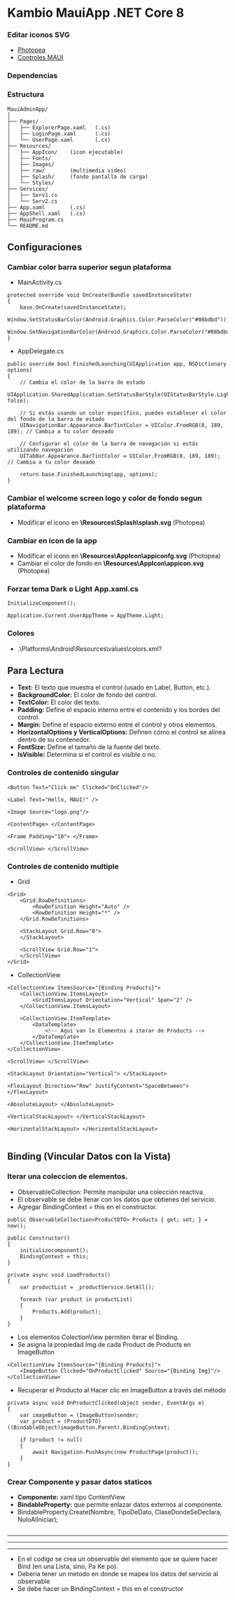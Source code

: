 ﻿# Kambio MauiApp .NET Core 8

### Editar iconos SVG
* [Photopea](https://www.photopea.com/)
* [Controles MAUI](https://learn.microsoft.com/en-us/dotnet/maui/user-interface/controls/?view=net-maui-8.0)

### Dependencias

### Estructura
```
MauiAdminApp/
│
├── Pages/
│   ├── ExplorerPage.xaml   (.cs)
│   ├── LoginPage.xaml      (.cs)
│   └── UserPage.xaml       (.cs)
├── Resources/
│   ├── AppIcon/    (icon ejecutable)
│   ├── Fonts/
│   ├── Images/
│   ├── raw/        (multimedia video)
│   ├── Splash/     (fondo pantalla de carga)
│   └── Styles/
├── Services/
│   ├── Serv1.cs
│   └── Serv2.cs
├── App.xaml        (.cs)
├── AppShell.xaml   (.cs)
├── MauiProgram.cs
└── README.md
```

## Configuraciones
### Cambiar color barra superior segun plataforma
* MainActivity.cs
```
protected override void OnCreate(Bundle savedInstanceState)
{
    base.OnCreate(savedInstanceState);
    Window.SetStatusBarColor(Android.Graphics.Color.ParseColor("#08bdbd"));
    Window.SetNavigationBarColor(Android.Graphics.Color.ParseColor("#08bdbd"));
}
```
* AppDelegate.cs
```
public override bool FinishedLaunching(UIApplication app, NSDictionary options)
{
    // Cambia el color de la barra de estado
    UIApplication.SharedApplication.SetStatusBarStyle(UIStatusBarStyle.LightContent, false);

    // Si estás usando un color específico, puedes establecer el color del fondo de la barra de estado
    UINavigationBar.Appearance.BarTintColor = UIColor.FromRGB(8, 189, 189); // Cambia a tu color deseado

    // Configurar el color de la barra de navegación si estás utilizando navegación
    UITabBar.Appearance.BarTintColor = UIColor.FromRGB(8, 189, 189); // Cambia a tu color deseado

    return base.FinishedLaunching(app, options);
}
```

### Cambiar el welcome screen logo y color de fondo segun plataforma
* Modificar el icono en **\Resources\Splash\splash.svg** (Photopea)

### Cambiar en icon de la app  
* Modificar el icono en **\Resources\AppIcon\appiconfg.svg** (Photopea) <br>
* Cambiar el color de fondo en **\Resources\AppIcon\appicon.svg** (Photopea)

### Forzar tema Dark o Light **App.xaml.cs**
```
InitializeComponent();

Application.Current.UserAppTheme = AppTheme.Light;
```

### Colores
* .\Platforms\Android\Resources\values\colors.xml?

## Para Lectura
* **Text:** El texto que muestra el control (usado en Label, Button, etc.).
* **BackgroundColor:** El color de fondo del control.
* **TextColor:** El color del texto.
* **Padding:** Define el espacio interno entre el contenido y los bordes del control.
* **Margin:** Define el espacio externo entre el control y otros elementos.
* **HorizontalOptions y VerticalOptions:** Definen cómo el control se alinea dentro de su contenedor.
* **FontSize:** Define el tamaño de la fuente del texto.
* **IsVisible:** Determina si el control es visible o no.

### Controles de contenido singular
```
<Button Text="Click me" Clicked="OnClicked"/>

<Label Text="Hello, MAUI!" />

<Image Source="logo.png"/>

<ContentPage> </ContentPage>

<Frame Padding="10"> </Frame>

<ScrollView> </ScrollView>
```

### Controles de contenido multiple
* Grid
```
<Grid>
    <Grid.RowDefinitions>
        <RowDefinition Height="Auto" />
        <RowDefinition Height="*" />
    </Grid.RowDefinitions>

    <StackLayout Grid.Row="0">
    </StackLayout>

    <ScrollView Grid.Row="1">
    </ScrollView>
</Grid>
```
* CollectionView
```
<CollectionView ItemsSource="{Binding Products}">
    <CollectionView.ItemsLayout>
        <GridItemsLayout Orientation="Vertical" Span="2" />
    </CollectionView.ItemsLayout>

    <CollectionView.ItemTemplate>
        <DataTemplate>
            <!-- Aqui van lo Elementos a iterar de Products -->
        </DataTemplate>
    </CollectionView.ItemTemplate>
</CollectionView>
```


```
<ScrollView> </ScrollView>

<StackLayout Orientation="Vertical"> </StackLayout>

<FlexLayout Direction="Row" JustifyContent="SpaceBetween"> </FlexLayout>

<AbsoluteLayout> </AbsoluteLayout>

<VerticalStackLayout> </VerticalStackLayout>

<HorizontalStackLayout> </HorizontalStackLayout>


```

## Binding (Vincular Datos con la Vista)
### Iterar una coleccion de elementos.
* ObservableCollection: Permite manipular una colección reactiva.
* El observable se debe llenar con los datos que obtienes del servicio.
* Agregar BindingContext = this en el constructor.
```
public ObservableCollection<ProductDTO> Products { get; set; } = new();

public Constructor()
{
    initializecomponent();
    BindingContext = this;
}

private async void LoadProducts()
{
    var productList = _productService.GetAll();

    foreach (var product in productList)
    {
        Products.Add(product);
    }
}
```
* Los elementos ColectionView permiten iterar el Binding.
* Se asigna la propiedad Img de cada Product de Products en ImageButton
```
<CollectionView ItemsSource="{Binding Products}">
    <ImageButton Clicked="OnProductClicked" Source="{Binding Img}"/>
</CollectionView>
```
* Recuperar el Producto al Hacer clic en ImageButton a través del método
```
private async void OnProductClicked(object sender, EventArgs e)
{
    var imageButton = (ImageButton)sender;
    var product = (ProductDTO)((BindableObject)imageButton.Parent).BindingContext;

    if (product != null)
    {
        await Navigation.PushAsync(new ProductPage(product));
    }
}
```

### Crear Componente y pasar datos staticos
* **Componente:** xaml tipo ContentView
* **BindableProperty:** que permite enlazar datos externos al componente.
* BindableProperty.Create(Nombre, TipoDeDato, ClaseDondeSeDeclara, NuloAlIniciar);
```
```

<hr>
<hr>
<hr>

* En el codigo se crea un observable del elemento que se quiere hacer Bind (en una Lista, sino, Pa Ke po).
* Deberia tener un metodo en donde se mapea los datos del servicio al observable
* Se debe hacer un BindingContext = this en el constructor
```

```
